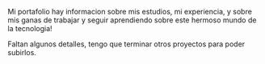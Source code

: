 Mi portafolio
hay informacion sobre mis estudios, mi experiencia, y sobre mis ganas de trabajar y seguir aprendiendo sobre este  hermoso mundo de la tecnologia!

Faltan algunos detalles, tengo que terminar otros proyectos para poder subirlos.
